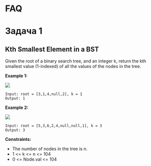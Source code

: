 # FAQ

# Задача 1
## Kth Smallest Element in a BST

Given the root of a binary search tree, and an integer k, return the kth smallest value (1-indexed) of all the values of the nodes in the tree.


**Example 1:**

![](https://assets.leetcode.com/uploads/2021/01/28/kthtree1.jpg)
```
Input: root = [3,1,4,null,2], k = 1
Output: 1
```
**Example 2:**

![](https://assets.leetcode.com/uploads/2021/01/28/kthtree2.jpg)
```
Input: root = [5,3,6,2,4,null,null,1], k = 3
Output: 3
 ```

**Constraints:**

- The number of nodes in the tree is n.
- 1 <= k <= n <= 104
- 0 <= Node.val <= 104